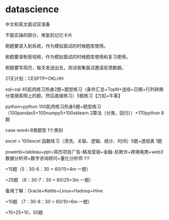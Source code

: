 # datascience

中文和英文面试双准备

不能实操的部分，用氢刻记忆卡片

刷题要录入到系统，作为模拟面试的时候题库使用。

刷题要录制音视频，作为模拟面试的时候题库使用和复习使用。

刷题要写简历，每天发送出去，测试收集面试邀请反馈数据。

21天计划：CESPTP+OKLHH 

sql=sql 45肌肉练习热身2题+题型练习（条件汇总+TopN+连续+日期+行列转换 分类搜索网上的题，然后直接练习）5题练习【力扣+牛客】

python=python 100肌肉练习热身5题+题型练习（100pandas5+100numpy5+100sklearn 2算法（分类，回归））+170python 8题

case word=8类题型 1个类别

excel = 100excel 函数练习（清洗、关联、逻辑、统计、时间）5题+透视表 1题 


powerbi+tableau+ppt=简历项目广告-精准营销+金融-反欺诈+跨境电商+web3数据分析师+数字咨询顾问+量化分析师 1个

=15题（5：30-6：30 = 60/15=4m 一题）



=25题 （6：30-7：30 = 60/25=3m 一题）

备用了解：Oracle+Kettle+Linux+Hadoop+Hive

=10题 （7：30-8：30 = 60/10=6m 一题）

=15+25+10，50题
